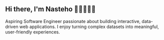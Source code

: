 ## Hi there, I'm Nasteho 👩🏽‍💻👋🏽

Aspiring Software Engineer passionate about building interactive, data-driven web applications. I enjoy turning complex datasets into meaningful, user-friendly experiences.
